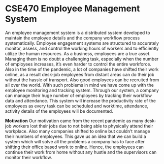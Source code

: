 # CSE470 Employee Management System

An employee management system is a distributed system developed to maintain the employee details and the company workflow process systematically. Employee engagement systems are structured to accurately monitor, assess, and control the working hours of workers and to efficiently utilize the human resources. As a business, employees are a true asset. Managing them is no doubt a challenging task, especially when the number of employees increases, it’s even harder to control the entire workforce. Also in the time of the pandemic, a lot of companies have shifted their work online, as a result desk-job employees from distant areas can do their job without the hassle of transport. Also good employees can be recruited from all over the world. With such problems in mind we have come up with the employee monitoring and tracking system. Through our system, a company can manage their huge number of employees by tracking their workflow data and attendance. This system will increase the productivity rate of the employees as every task can be scheduled and worktime, attendance, activity details of the employees will be documented.


**Motivation**
Our motivation came from the recent pandemic as many desk-job workers lost their jobs due to not being able to physically attend their workplace. Also many companies shifted to online but couldn’t manage their numbers of employees. This gave us an idea that we can build a system which will solve all the problems a  company has to face after shifting their office based work to online. Hence, the employees can continue their work from home without any hustle and the supervisors can monitor their workflow.
